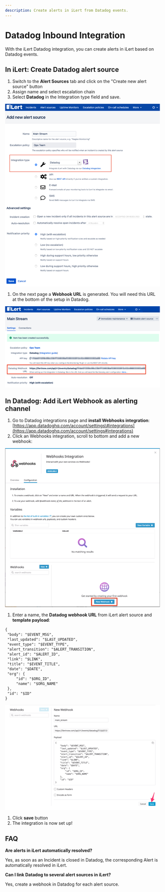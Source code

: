 ```yaml
---
description: Create alerts in iLert from Datadog events.
---
```


# Datadog Inbound Integration

With the iLert Datadog integration, you can create alerts in iLert based on Datadog events.

## In iLert: Create Datadog alert source <a id="alert-source"></a>

1. Switch to the **Alert Sources** tab and click on the "Create new alert source" button
2. Assign name and select escalation chain
3. Select **Datadog** in the Integration type field and save.

![](../../.gitbook/assets/dd1.png)

1. On the next page a **Webhook URL** is generated. You will need this URL at the bottom of the setup in Datadog.

![](../../.gitbook/assets/dd2.png)

## In Datadog: Add iLert Webhook as alerting channel <a id="add-webhook"></a>

1. Go to Datadog integrations page and **install Webhooks integration**: [https://app.datadoghq.com/account/settings\#integrations](https://app.datadoghq.com/account/settings#integrations)
2. Click an Webhooks integration, scroll to bottom and add a new webhook:

![](../../.gitbook/assets/dd3.png)

1. Enter a name, the **Datadog webhook URL** from iLert alert source and **template payload**:

```text
{
 "body": "$EVENT_MSG",
 "last_updated": "$LAST_UPDATED",
 "event_type": "$EVENT_TYPE",
 "alert_transition": "$ALERT_TRANSITION",
 "alert_id": "$ALERT_ID",
 "link": "$LINK",
 "title": "$EVENT_TITLE",
 "date": "$DATE",
 "org": {
     "id": "$ORG_ID",
     "name": "$ORG_NAME"
 },
 "id": "$ID"
}
```

![](../../.gitbook/assets/dd4.png)

1. Click **save** button
2. The integration is now set up!

## FAQ <a id="faq"></a>

**Are alerts in iLert automatically resolved?**

Yes, as soon as an Incident is closed in Datadog, the corresponding Alert is automatically resolved in iLert.

**Can I link Datadog to several alert sources in iLert?**

Yes, create a webhook in Datadog for each alert source.

